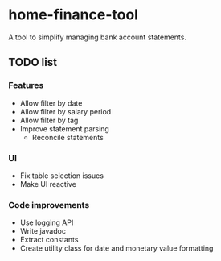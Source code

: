 # home-finance-tool

A tool to simplify managing bank account statements.

## TODO list

### Features
* Allow filter by date
* Allow filter by salary period
* Allow filter by tag
* Improve statement parsing
  * Reconcile statements

### UI
* Fix table selection issues
* Make UI reactive

### Code improvements
* Use logging API
* Write javadoc
* Extract constants
* Create utility class for date and monetary value formatting
